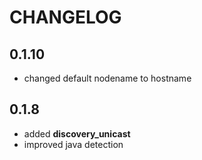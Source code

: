# CHANGELOG

## 0.1.10

* changed default nodename to hostname

## 0.1.8

* added **discovery_unicast**
* improved java detection
